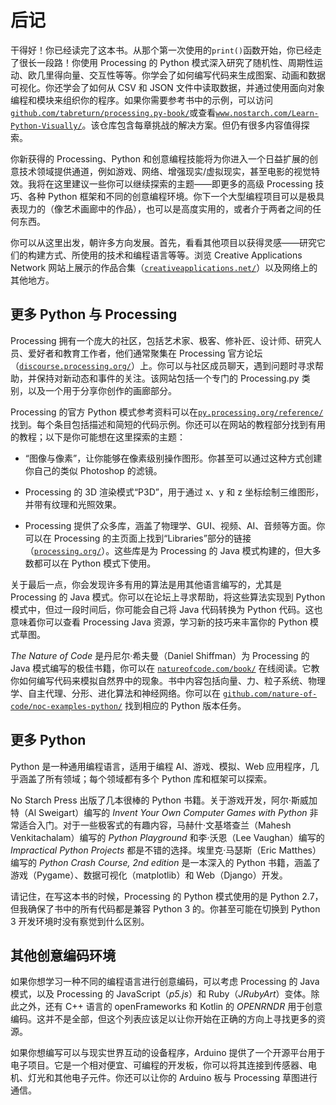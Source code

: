 # 后记

干得好！你已经读完了这本书。从那个第一次使用的`print()`函数开始，你已经走了很长一段路！你使用 Processing 的 Python 模式深入研究了随机性、周期性运动、欧几里得向量、交互性等等。你学会了如何编写代码来生成图案、动画和数据可视化。你还学会了如何从 CSV 和 JSON 文件中读取数据，并通过使用面向对象编程和模块来组织你的程序。如果你需要参考书中的示例，可以访问[`github.com/tabreturn/processing.py-book/`](https://github.com/tabreturn/processing.py-book/)或查看[`www.nostarch.com/Learn-Python-Visually/`](https://www.nostarch.com/Learn-Python-Visually/)。该仓库包含每章挑战的解决方案。但仍有很多内容值得探索。

你新获得的 Processing、Python 和创意编程技能将为你进入一个日益扩展的创意技术领域提供通道，例如游戏、网络、增强现实/虚拟现实，甚至电影的视觉特效。我将在这里建议一些你可以继续探索的主题——即更多的高级 Processing 技巧、各种 Python 框架和不同的创意编程环境。你下一个大型编程项目可以是极具表现力的（像艺术画廊中的作品），也可以是高度实用的，或者介于两者之间的任何东西。

你可以从这里出发，朝许多方向发展。首先，看看其他项目以获得灵感——研究它们的构建方式、所使用的技术和编程语言等等。浏览 Creative Applications Network 网站上展示的作品合集（[`creativeapplications.net/`](https://creativeapplications.net/)）以及网络上的其他地方。

## 更多 Python 与 Processing

Processing 拥有一个庞大的社区，包括艺术家、极客、修补匠、设计师、研究人员、爱好者和教育工作者，他们通常聚集在 Processing 官方论坛（[`discourse.processing.org/`](https://discourse.processing.org/)）上。你可以与社区成员聊天，遇到问题时寻求帮助，并保持对新动态和事件的关注。该网站包括一个专门的 Processing.py 类别，以及一个用于分享你创作的画廊部分。

Processing 的官方 Python 模式参考资料可以在[`py.processing.org/reference/`](https://py.processing.org/reference/)找到。每个条目包括描述和简短的代码示例。你还可以在网站的教程部分找到有用的教程；以下是你可能想在这里探索的主题：

+   “图像与像素”，让你能够在像素级别操作图形。你甚至可以通过这种方式创建你自己的类似 Photoshop 的滤镜。

+   Processing 的 3D 渲染模式“P3D”，用于通过 x、y 和 z 坐标绘制三维图形，并带有纹理和光照效果。

+   Processing 提供了众多库，涵盖了物理学、GUI、视频、AI、音频等方面。你可以在 Processing 的主页面上找到“Libraries”部分的链接（[`processing.org/`](https://processing.org/)）。这些库是为 Processing 的 Java 模式构建的，但大多数都可以在 Python 模式下使用。

关于最后一点，你会发现许多有用的算法是用其他语言编写的，尤其是 Processing 的 Java 模式。你可以在论坛上寻求帮助，将这些算法实现到 Python 模式中，但过一段时间后，你可能会自己将 Java 代码转换为 Python 代码。这也意味着你可以查看 Processing Java 资源，学习新的技巧来丰富你的 Python 模式草图。

*The Nature of Code* 是丹尼尔·希夫曼（Daniel Shiffman）为 Processing 的 Java 模式编写的极佳书籍，你可以在 [`natureofcode.com/book/`](https://natureofcode.com/book/) 在线阅读。它教你如何编写代码来模拟自然界中的现象。书中内容包括向量、力、粒子系统、物理学、自主代理、分形、进化算法和神经网络。你可以在 [`github.com/nature-of-code/noc-examples-python/`](https://github.com/nature-of-code/noc-examples-python/) 找到相应的 Python 版本任务。

## 更多 Python

Python 是一种通用编程语言，适用于编程 AI、游戏、模拟、Web 应用程序，几乎涵盖了所有领域；每个领域都有多个 Python 库和框架可以探索。

No Starch Press 出版了几本很棒的 Python 书籍。关于游戏开发，阿尔·斯威加特（Al Sweigart）编写的 *Invent Your Own Computer Games with Python* 非常适合入门。对于一些极客式的有趣内容，马赫什·文基塔查兰（Mahesh Venkitachalam）编写的 *Python Playground* 和李·沃恩（Lee Vaughan）编写的 *Impractical Python Projects* 都是不错的选择。埃里克·马瑟斯（Eric Matthes）编写的 *Python Crash Course, 2nd edition* 是一本深入的 Python 书籍，涵盖了游戏（Pygame）、数据可视化（matplotlib）和 Web（Django）开发。

请记住，在写这本书的时候，Processing 的 Python 模式使用的是 Python 2.7，但我确保了书中的所有代码都是兼容 Python 3 的。你甚至可能在切换到 Python 3 开发环境时没有察觉到什么区别。

## 其他创意编码环境

如果你想学习一种不同的编程语言进行创意编码，可以考虑 Processing 的 Java 模式，以及 Processing 的 JavaScript（*p5.js*）和 Ruby（*JRubyArt*）变体。除此之外，还有 C++ 语言的 openFrameworks 和 Kotlin 的 *OPENRNDR* 用于创意编码。这并不是全部，但这个列表应该足以让你开始在正确的方向上寻找更多的资源。

如果你想编写可以与现实世界互动的设备程序，Arduino 提供了一个开源平台用于电子项目。它是一个相对便宜、可编程的开发板，你可以将其连接到传感器、电机、灯光和其他电子元件。你还可以让你的 Arduino 板与 Processing 草图进行通信。
